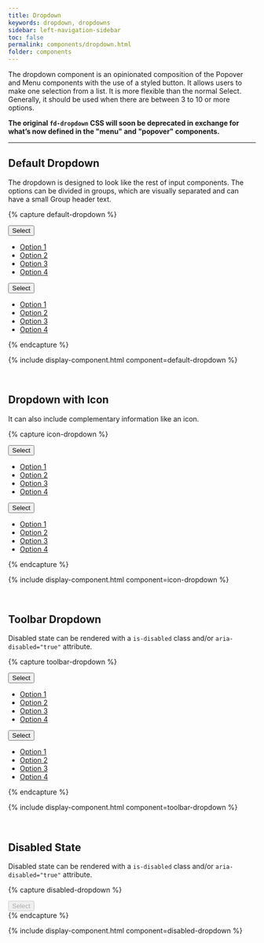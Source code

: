 ```yaml
---
title: Dropdown
keywords: dropdown, dropdowns
sidebar: left-navigation-sidebar
toc: false
permalink: components/dropdown.html
folder: components
---
```


The dropdown component is an opinionated composition of the Popover and Menu components with the use of a styled button. It allows users to make one selection from a list. It is more flexible than the normal Select. Generally, it should be used when there are between 3 to 10 or more options.

<b>The original `fd-dropdown` CSS will soon be deprecated in exchange for what’s now defined in the "menu" and "popover" components.</b>

<hr />

## Default Dropdown

The dropdown is designed to look like the rest of input components. The options can be divided in groups, which are visually separated and can have a small Group header text.

<style type="text/css">
.fd-popover {
    margin: 0 0 20px 0;
}
.fd-popover:last-child {
    margin-bottom: 0;
}
</style>
{% capture default-dropdown %}
<div class="fd-dropdown">
   <div class="fd-popover">
      <div class="fd-popover__control">
         <button class="fd-dropdown__control fd-button  " aria-controls="h0C6A325"
         aria-expanded="false" aria-haspopup="true">
         Select
         </button>
      </div>
      <div class="fd-popover__body"  aria-hidden="true" id="h0C6A325">
         <nav class="fd-menu">
            <ul class="fd-menu__list">
               <li><a href="#" class="fd-menu__item">Option 1</a></li>
               <li><a href="#" class="fd-menu__item">Option 2</a></li>
               <li><a href="#" class="fd-menu__item">Option 3</a></li>
               <li><a href="#" class="fd-menu__item">Option 4</a></li>
            </ul>
         </nav>
      </div>
   </div>
</div>


<div class="fd-dropdown fd-dropdown--compact">
  <div class="fd-popover">
    <div class="fd-popover__control">
      <button class="fd-dropdown__control fd-button    fd-button--compact" aria-controls="dbkLJ896" aria-expanded="false" aria-haspopup="true">
          Select
      </button>
    </div>
    <div class="fd-popover__body"  aria-hidden="true" id="dbkLJ896">
      <div class="fd-menu">
        <ul class="fd-menu__list">
          <li><a href="#" class="fd-menu__item">Option 1</a></li>
          <li><a href="#" class="fd-menu__item">Option 2</a></li>
          <li><a href="#" class="fd-menu__item">Option 3</a></li>
          <li><a href="#" class="fd-menu__item">Option 4</a></li>
        </ul>
      </div>
    </div>
  </div>
</div>
{% endcapture %}

{% include display-component.html component=default-dropdown %}

<br />

## Dropdown with Icon

It can also include complementary information like an icon.

{% capture icon-dropdown %}
<div class="fd-dropdown">
   <div class="fd-popover">
      <div class="fd-popover__control">
         <button class="fd-dropdown__control fd-button sap-icon--filter "
         aria-controls="sXq41189" aria-expanded="false" aria-haspopup="true">
         Select
         </button>
      </div>
      <div class="fd-popover__body"  aria-hidden="true" id="sXq41189">
         <nav class="fd-menu">
            <ul class="fd-menu__list">
               <li><a href="#" class="fd-menu__item">Option 1</a></li>
               <li><a href="#" class="fd-menu__item">Option 2</a></li>
               <li><a href="#" class="fd-menu__item">Option 3</a></li>
               <li><a href="#" class="fd-menu__item">Option 4</a></li>
            </ul>
         </nav>
      </div>
   </div>
</div>

<div class="fd-dropdown fd-dropdown--compact">
   <div class="fd-popover">
      <div class="fd-popover__control">
         <button class="fd-dropdown__control fd-button  fd-button--compact sap-icon--filter "
         aria-controls="sXq411891" aria-expanded="false" aria-haspopup="true">
         Select
         </button>
      </div>
      <div class="fd-popover__body"  aria-hidden="true" id="sXq411891">
         <nav class="fd-menu">
            <ul class="fd-menu__list">
               <li><a href="#" class="fd-menu__item">Option 1</a></li>
               <li><a href="#" class="fd-menu__item">Option 2</a></li>
               <li><a href="#" class="fd-menu__item">Option 3</a></li>
               <li><a href="#" class="fd-menu__item">Option 4</a></li>
            </ul>
         </nav>
      </div>
   </div>
</div>
{% endcapture %}

{% include display-component.html component=icon-dropdown %}


<br />

## Toolbar Dropdown

Disabled state can be rendered with a `is-disabled` class and/or `aria-disabled="true"` attribute.

{% capture toolbar-dropdown %}
<div class="fd-dropdown fd-dropdown--standard">
   <div class="fd-popover">
      <div class="fd-popover__control">
         <button class="fd-dropdown__control fd-button   fd-button--standard" aria-controls="Og5y3993"
         aria-expanded="false" aria-haspopup="true">
         Select
         </button>
      </div>
      <div class="fd-popover__body"  aria-hidden="true" id="Og5y3993">
         <nav class="fd-menu">
            <ul class="fd-menu__list">
               <li><a href="#" class="fd-menu__item">Option 1</a></li>
               <li><a href="#" class="fd-menu__item">Option 2</a></li>
               <li><a href="#" class="fd-menu__item">Option 3</a></li>
               <li><a href="#" class="fd-menu__item">Option 4</a></li>
            </ul>
         </nav>
      </div>
   </div>
</div>

<div class="fd-dropdown fd-dropdown--standard fd-dropdown--compact">
   <div class="fd-popover">
      <div class="fd-popover__control">
         <button class="fd-dropdown__control fd-button   fd-button--standard fd-button--compact" aria-controls="Og5y399"
         aria-expanded="false" aria-haspopup="true">
         Select
         </button>
      </div>
      <div class="fd-popover__body"  aria-hidden="true" id="Og5y399">
         <nav class="fd-menu">
            <ul class="fd-menu__list">
               <li><a href="#" class="fd-menu__item">Option 1</a></li>
               <li><a href="#" class="fd-menu__item">Option 2</a></li>
               <li><a href="#" class="fd-menu__item">Option 3</a></li>
               <li><a href="#" class="fd-menu__item">Option 4</a></li>
            </ul>
         </nav>
      </div>
   </div>
</div>
{% endcapture %}

{% include display-component.html component=toolbar-dropdown %}

<br />

## Disabled State

Disabled state can be rendered with a `is-disabled` class and/or `aria-disabled="true"` attribute.

{% capture disabled-dropdown %}
<div class="fd-dropdown">
   <div class="fd-popover">
      <div class="fd-popover__control">
         <button class="fd-dropdown__control fd-button sap-icon--filter " aria-controls="GEAva783"
         aria-expanded="false" aria-haspopup="true" disabled>
         Select
         </button>
      </div>
      <div class="fd-popover__body"  aria-hidden="true" id="GEAva783">
      </div>
   </div>
</div>
{% endcapture %}

{% include display-component.html component=disabled-dropdown %}
